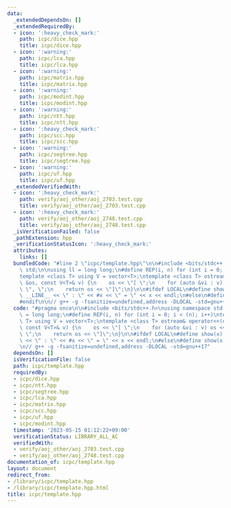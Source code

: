 ```yaml
---
data:
  _extendedDependsOn: []
  _extendedRequiredBy:
  - icon: ':heavy_check_mark:'
    path: icpc/dice.hpp
    title: icpc/dice.hpp
  - icon: ':warning:'
    path: icpc/lca.hpp
    title: icpc/lca.hpp
  - icon: ':warning:'
    path: icpc/matrix.hpp
    title: icpc/matrix.hpp
  - icon: ':warning:'
    path: icpc/modint.hpp
    title: icpc/modint.hpp
  - icon: ':warning:'
    path: icpc/ntt.hpp
    title: icpc/ntt.hpp
  - icon: ':heavy_check_mark:'
    path: icpc/scc.hpp
    title: icpc/scc.hpp
  - icon: ':warning:'
    path: icpc/segtree.hpp
    title: icpc/segtree.hpp
  - icon: ':warning:'
    path: icpc/uf.hpp
    title: icpc/uf.hpp
  _extendedVerifiedWith:
  - icon: ':heavy_check_mark:'
    path: verify/aoj_other/aoj_2703.test.cpp
    title: verify/aoj_other/aoj_2703.test.cpp
  - icon: ':heavy_check_mark:'
    path: verify/aoj_other/aoj_2748.test.cpp
    title: verify/aoj_other/aoj_2748.test.cpp
  _isVerificationFailed: false
  _pathExtension: hpp
  _verificationStatusIcon: ':heavy_check_mark:'
  attributes:
    links: []
  bundledCode: "#line 2 \"icpc/template.hpp\"\n\n#include <bits/stdc++.h>\nusing namespace\
    \ std;\n\nusing ll = long long;\n#define REP(i, n) for (int i = 0; i < (n); i++)\n\
    template <class T> using V = vector<T>;\ntemplate <class T> ostream& operator<<(ostream\
    \ &os, const V<T>& v) {\n    os << \"[ \";\n    for (auto &vi : v) os << vi <<\
    \ \", \";\n    return os << \"]\";\n}\n\n#ifdef LOCAL\n#define show(x) cerr <<\
    \ __LINE__ << \" : \" << #x << \" = \" << x << endl;\n#else\n#define show(x) true\n\
    #endif\n\n// g++ -g -fsanitize=undefined,address -DLOCAL -std=gnu++17\n"
  code: "#pragma once\n\n#include <bits/stdc++.h>\nusing namespace std;\n\nusing ll\
    \ = long long;\n#define REP(i, n) for (int i = 0; i < (n); i++)\ntemplate <class\
    \ T> using V = vector<T>;\ntemplate <class T> ostream& operator<<(ostream &os,\
    \ const V<T>& v) {\n    os << \"[ \";\n    for (auto &vi : v) os << vi << \",\
    \ \";\n    return os << \"]\";\n}\n\n#ifdef LOCAL\n#define show(x) cerr << __LINE__\
    \ << \" : \" << #x << \" = \" << x << endl;\n#else\n#define show(x) true\n#endif\n\
    \n// g++ -g -fsanitize=undefined,address -DLOCAL -std=gnu++17"
  dependsOn: []
  isVerificationFile: false
  path: icpc/template.hpp
  requiredBy:
  - icpc/dice.hpp
  - icpc/ntt.hpp
  - icpc/segtree.hpp
  - icpc/lca.hpp
  - icpc/matrix.hpp
  - icpc/scc.hpp
  - icpc/uf.hpp
  - icpc/modint.hpp
  timestamp: '2023-05-15 01:12:22+09:00'
  verificationStatus: LIBRARY_ALL_AC
  verifiedWith:
  - verify/aoj_other/aoj_2703.test.cpp
  - verify/aoj_other/aoj_2748.test.cpp
documentation_of: icpc/template.hpp
layout: document
redirect_from:
- /library/icpc/template.hpp
- /library/icpc/template.hpp.html
title: icpc/template.hpp
---
```

